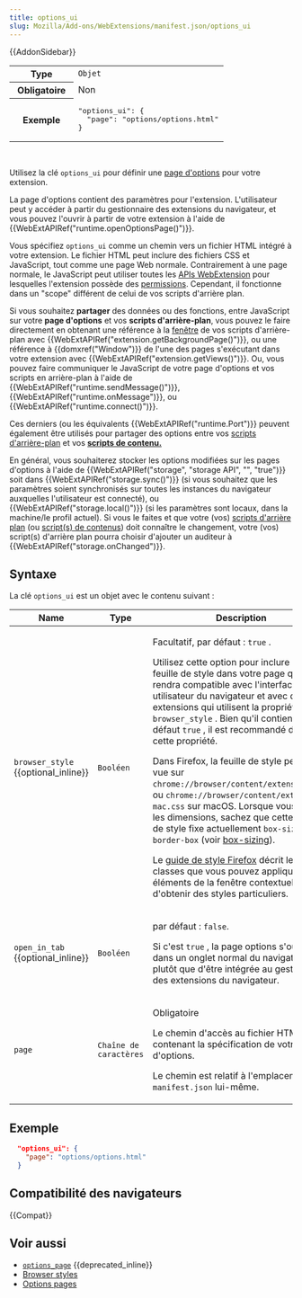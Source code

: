 ```yaml
---
title: options_ui
slug: Mozilla/Add-ons/WebExtensions/manifest.json/options_ui
---
```


{{AddonSidebar}}

<table class="standard-table" style="height: 166px; width: 852px">
  <tbody>
    <tr>
      <th scope="row" style="width: 30%">Type</th>
      <td><code>Objet</code></td>
    </tr>
    <tr>
      <th scope="row">Obligatoire</th>
      <td>Non</td>
    </tr>
    <tr>
      <th scope="row">Exemple</th>
      <td>
        <pre class="brush: json;">
"options_ui": {
  "page": "options/options.html"
}</pre
        >
      </td>
    </tr>
  </tbody>
</table>

Utilisez la clé `options_ui` pour définir une [page d'options](/fr/Add-ons/WebExtensions/Options_pages) pour votre extension.

La page d'options contient des paramètres pour l'extension. L'utilisateur peut y accéder à partir du gestionnaire des extensions du navigateur, et vous pouvez l'ouvrir à partir de votre extension à l'aide de {{WebExtAPIRef("runtime.openOptionsPage()")}}.

Vous spécifiez `options_ui` comme un chemin vers un fichier HTML intégré à votre extension. Le fichier HTML peut inclure des fichiers CSS et JavaScript, tout comme une page Web normale. Contrairement à une page normale, le JavaScript peut utiliser toutes les [APIs WebExtension](/fr/Add-ons/WebExtensions/API) pour lesquelles l'extension possède des [permissions](/fr/Add-ons/WebExtensions/manifest.json/permissions). Cependant, il fonctionne dans un "scope" différent de celui de vos scripts d'arrière plan.

Si vous souhaitez **partager** des données ou des fonctions, entre JavaScript sur votre **page d'options** et vos **scripts d'arrière-plan**, vous pouvez le faire directement en obtenant une référence à la [fenêtre](/fr/docs/Web/API/Window) de vos scripts d'arrière-plan avec {{WebExtAPIRef("extension.getBackgroundPage()")}}, ou une référence à {{domxref("Window")}} de l'une des pages s'exécutant dans votre extension avec {{WebExtAPIRef("extension.getViews()")}}. Ou, vous pouvez faire communiquer le JavaScript de votre page d'options et vos scripts en arrière-plan à l'aide de {{WebExtAPIRef("runtime.sendMessage()")}}, {{WebExtAPIRef("runtime.onMessage")}}, ou {{WebExtAPIRef("runtime.connect()")}}.

Ces derniers (ou les équivalents {{WebExtAPIRef("runtime.Port")}} peuvent également être utilisés pour partager des options entre vos [scripts d'arrière-plan](/fr/Add-frs/WebExtensions/Background_scripts) et vos **[scripts de contenu.](/fr/Add-ons/WebExtensions/Content_scripts)**

En général, vous souhaiterez stocker les options modifiées sur les pages d'options à l'aide de {{WebExtAPIRef("storage", "storage API", "", "true")}} soit dans {{WebExtAPIRef("storage.sync()")}} (si vous souhaitez que les paramètres soient synchronisés sur toutes les instances du navigateur auxquelles l'utilisateur est connecté), ou {{WebExtAPIRef("storage.local()")}} (si les paramètres sont locaux, dans la machine/le profil actuel). Si vous le faites et que votre (vos) [scripts d'arrière plan](/fr/Add-ons/WebExtensions/Background_scripts) (ou [script(s) de contenus](/fr/docs/)) doit connaître le changement, votre (vos) script(s) d'arrière plan pourra choisir d'ajouter un auditeur à {{WebExtAPIRef("storage.onChanged")}}.

## Syntaxe

La clé `options_ui` est un objet avec le contenu suivant :

<table class="standard-table">
  <thead>
    <tr>
      <th scope="col">Name</th>
      <th scope="col">Type</th>
      <th scope="col">Description</th>
    </tr>
  </thead>
  <tbody>
    <tr>
      <td><code>browser_style</code><br />{{optional_inline}}</td>
      <td><code>Booléen</code></td>
      <td>
        <p>Facultatif, par défaut : <code>true</code> .</p>
        <p>
          Utilisez cette option pour inclure une feuille de style dans votre
          page qui la rendra compatible avec l'interface utilisateur du
          navigateur et avec d'autres extensions qui utilisent la propriété
          <code>browser_style</code> . Bien qu'il contienne par défaut
          <code>true</code> , il est recommandé d'inclure cette propriété.
        </p>
        <p>
          Dans Firefox, la feuille de style peut être vue sur
          <code>chrome://browser/content/extension.css</code>, ou
          <code>chrome://browser/content/extension-mac.css</code> sur macOS.
          Lorsque vous fixez les dimensions, sachez que cette feuille de style
          fixe actuellement <code>box-sizing: border-box</code> (voir
          <a href="/docs/Web/CSS/box-sizing">box-sizing</a>).
        </p>
        <p>
          Le
          <a href="http://design.firefox.com/photon/">guide de style Firefox</a>
          décrit les classes que vous pouvez appliquer aux éléments de la
          fenêtre contextuelle afin d'obtenir des styles particuliers.
        </p>
      </td>
    </tr>
    <tr>
      <td><code>open_in_tab</code><br />{{optional_inline}}</td>
      <td><code>Booléen</code></td>
      <td>
        <p>par défaut : <code>false</code>.</p>
        <p>
          Si c'est <code>true</code> , la page options s'ouvrira dans un onglet
          normal du navigateur, plutôt que d'être intégrée au gestionnaire des
          extensions du navigateur.
        </p>
      </td>
    </tr>
    <tr>
      <td><code>page</code></td>
      <td><code>Chaîne de caractères</code></td>
      <td>
        <p>Obligatoire</p>
        <p>
          Le chemin d'accès au fichier HTML contenant la spécification de votre
          page d'options.
        </p>
        <p>
          Le chemin est relatif à l'emplacement du
          <code>manifest.json</code> lui-même.
        </p>
      </td>
    </tr>
  </tbody>
</table>

## Exemple

```json
  "options_ui": {
    "page": "options/options.html"
  }
```

## Compatibilité des navigateurs

{{Compat}}

## Voir aussi

- [`options_page`](/fr/docs/Mozilla/Add-ons/WebExtensions/manifest.json/options_page) {{deprecated_inline}}
- [Browser styles](/fr/docs/Mozilla/Add-ons/WebExtensions/user_interface/Browser_styles)
- [Options pages](/fr/docs/Mozilla/Add-ons/WebExtensions/user_interface/Options_pages)

